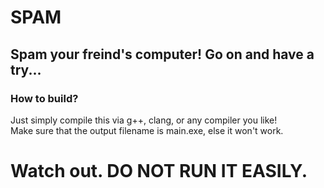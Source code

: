 # SPAM #
## Spam your freind's computer! Go on and have a try... ##
### How to build? ###
Just simply compile this via g++, clang, or any compiler you like!   
Make sure that the output filename is main.exe, else it won't work.
# Watch out. DO NOT RUN IT EASILY. #
